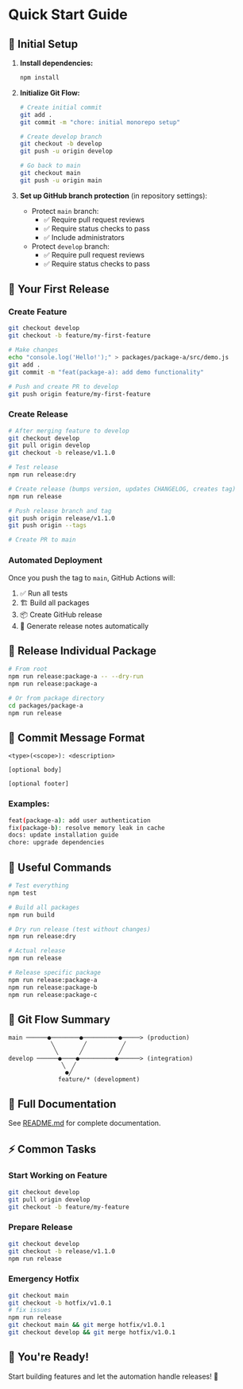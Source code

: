 # Quick Start Guide

## 🎯 Initial Setup

1. **Install dependencies:**
   ```bash
   npm install
   ```

2. **Initialize Git Flow:**
   ```bash
   # Create initial commit
   git add .
   git commit -m "chore: initial monorepo setup"
   
   # Create develop branch
   git checkout -b develop
   git push -u origin develop
   
   # Go back to main
   git checkout main
   git push -u origin main
   ```

3. **Set up GitHub branch protection** (in repository settings):
   - Protect `main` branch:
     - ✅ Require pull request reviews
     - ✅ Require status checks to pass
     - ✅ Include administrators
   - Protect `develop` branch:
     - ✅ Require pull request reviews
     - ✅ Require status checks to pass

## 🚀 Your First Release

### Create Feature

```bash
git checkout develop
git checkout -b feature/my-first-feature

# Make changes
echo "console.log('Hello!');" > packages/package-a/src/demo.js
git add .
git commit -m "feat(package-a): add demo functionality"

# Push and create PR to develop
git push origin feature/my-first-feature
```

### Create Release

```bash
# After merging feature to develop
git checkout develop
git pull origin develop
git checkout -b release/v1.1.0

# Test release
npm run release:dry

# Create release (bumps version, updates CHANGELOG, creates tag)
npm run release

# Push release branch and tag
git push origin release/v1.1.0
git push origin --tags

# Create PR to main
```

### Automated Deployment

Once you push the tag to `main`, GitHub Actions will:
1. ✅ Run all tests
2. 🏗️ Build all packages  
3. 📦 Create GitHub release
4. 📝 Generate release notes automatically

## 📝 Release Individual Package

```bash
# From root
npm run release:package-a -- --dry-run
npm run release:package-a

# Or from package directory
cd packages/package-a
npm run release
```

## 🎨 Commit Message Format

```
<type>(<scope>): <description>

[optional body]

[optional footer]
```

### Examples:
```bash
feat(package-a): add user authentication
fix(package-b): resolve memory leak in cache
docs: update installation guide
chore: upgrade dependencies
```

## 🔧 Useful Commands

```bash
# Test everything
npm test

# Build all packages
npm run build

# Dry run release (test without changes)
npm run release:dry

# Actual release
npm run release

# Release specific package
npm run release:package-a
npm run release:package-b
npm run release:package-c
```

## 🌳 Git Flow Summary

```
main ──────●────────●──────────●─────> (production)
            ╲        ╱          ╱
             ╲      ╱          ╱
develop ──────●────●──────────●──────> (integration)
               ╲  ╱
                ●╱
              feature/* (development)
```

## 📖 Full Documentation

See [README.md](./README.md) for complete documentation.

## ⚡ Common Tasks

### Start Working on Feature
```bash
git checkout develop
git pull origin develop
git checkout -b feature/my-feature
```

### Prepare Release
```bash
git checkout develop
git checkout -b release/v1.1.0
npm run release
```

### Emergency Hotfix
```bash
git checkout main
git checkout -b hotfix/v1.0.1
# fix issues
npm run release
git checkout main && git merge hotfix/v1.0.1
git checkout develop && git merge hotfix/v1.0.1
```

## 🎉 You're Ready!

Start building features and let the automation handle releases! 🚀
